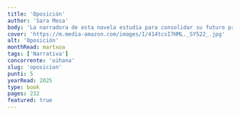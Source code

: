 ```yaml
---
title: 'Oposición'
author: 'Sara Mesa'
body: 'La narradora de esta novela estudia para consolidar su futuro profesional. Ha conseguido un puesto de interina en una oficina administrativa, y afrontar una oposición parece ser el paso lógico en su carrera. Sin embargo, otro tipo de oposición, la interna, basada en su observación del día a día funcionarial, hace que no lo tenga nada claro. El edificio donde ha sido destinada, tan gigantesco como hermético, es un lugar de jerarquías incomprensibles, que la expulsa al mismo tiempo que la absorbe.'
cover: 'https://m.media-amazon.com/images/I/414tcsI7HML._SY522_.jpg'
alt: 'Oposición'
monthRead: martxoa
tags: ['Narrativa']
concorrente: 'oihana'
slug: 'oposicion'
punti: 5
yearRead: 2025
type: book
pages: 232
featured: true
---
```

